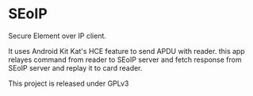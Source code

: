 SEoIP
===========

Secure Element over IP client.

It uses Android Kit Kat's HCE feature to send APDU with reader. this app relayes command from reader to SEoIP server and fetch response from SEoIP server and replay it to card reader.

This project is released under GPLv3

